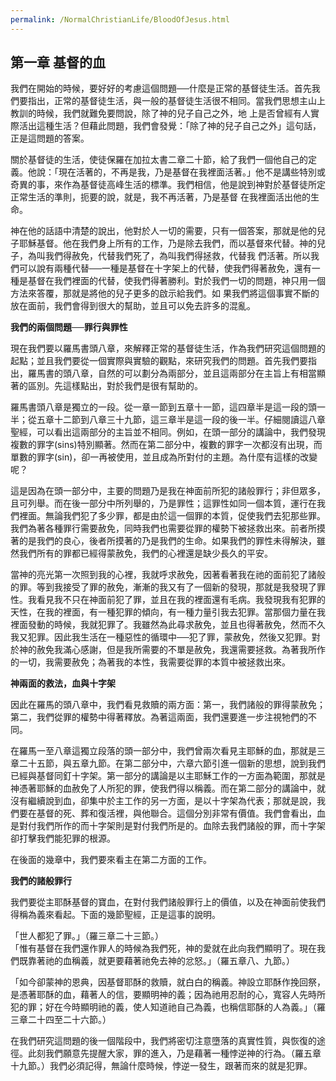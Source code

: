 ```yaml
---
permalink: /NormalChristianLife/BloodOfJesus.html
---
```

<h2>第一章 基督的血</h2>

我們在開始的時候，要好好的考慮這個問題──什麼是正常的基督徒生活。首先我們要指出，正常的基督徒生活，與一般的基督徒生活很不相同。當我們思想主山上教訓的時候，我們就難免要問說，除了神的兒子自己之外，地
上是否曾經有人實際活出這種生活？但藉此問題，我們會發覺：「除了神的兒子自己之外」這句話，正是這問題的答案。

關於基督徒的生活，使徒保羅在加拉太書二章二十節，給了我們一個他自己的定義。他說：「現在活著的，不再是我，乃是基督在我裡面活著。」他不是講些特別或奇異的事，來作為基督徒高峰生活的標準。我們相信，他是說到神對於基督徒所定正常生活的準則，扼要的說，就是，我不再活著，乃是基督
在我裡面活出他的生命。

神在他的話語中清楚的說出，他對於人一切的需要，只有一個答案，那就是他的兒子耶穌基督。他在我們身上所有的工作，乃是除去我們，而以基督來代替。神的兒子，為叫我們得赦免，代替我們死了，為叫我們得拯救，代替我
們活著。所以我們可以說有兩種代替──一種是基督在十字架上的代替，使我們得著赦免，還有一種是基督在我們裡面的代替，使我們得著勝利。對於我們一切的問題，神只用一個方法來答覆，那就是將他的兒子更多的啟示給我們。如
果我們將這個事實不斷的放在面前，我們會得到很大的幫助，並且可以免去許多的混亂。

**我們的兩個問題──罪行與罪性**

現在我們要以羅馬書頭八章，來解釋正常的基督徒生活，作為我們研究這個問題的起點；並且我們要從一個實際與實驗的觀點，來研究我們的問題。首先我們要指出，羅馬書的頭八章，自然的可以劃分為兩部分，並且這兩部分在主旨上有相當顯著的區別。先這樣點出，對於我們是很有幫助的。

羅馬書頭八章是獨立的一段。從一章一節到五章十一節，這四章半是這一段的頭一半；從五章十二節到八章三十九節，這三章半是這一段的後一半。仔細閱讀這八章聖經，可以看出這兩部分的主旨並不相同。例如，在頭一部分的講論中，我們發現複數的罪字(sins)特別顯著。然而在第二部分中，複數的罪字一次都沒有出現，而單數的罪字(sin)，卻一再被使用，並且成為所對付的主題。為什麼有這樣的改變呢？

這是因為在頭一部分中，主要的問題乃是我在神面前所犯的諸般罪行；非但眾多，且可列舉。而在後一部分中所列舉的，乃是罪性；這罪性如同一個本質，運行在我們裡面。無論我們犯了多少罪，都是由於這一個罪的本質，促使我們去犯那些罪。我們為著各種罪行需要赦免，同時我們也需要從罪的權勢下被拯救出來。前者所摸著的是我們的良心，後者所摸著的乃是我們的生命。如果我們的罪性未得解決，雖然我們所有的罪都已經得蒙赦免，我們的心裡還是缺少長久的平安。

當神的亮光第一次照到我的心裡，我就呼求赦免，因著看著我在祂的面前犯了諸般的罪。等到我接受了罪的赦免，漸漸的我又有了一個新的發現，那就是我發現了罪性。我看見我不只在神面前犯了罪，並且在我的裡面還有毛病。我發現我有犯罪的天性，在我的裡面，有一種犯罪的傾向，有一種力量引我去犯罪。當那個力量在我裡面發動的時候，我就犯罪了。我雖然為此尋求赦免，並且也得著赦免，然而不久我又犯罪。因此我生活在一種惡性的循環中──犯了罪，蒙赦免，然後又犯罪。對於神的赦免我滿心感謝，但是我所需要的不單是赦免，我還需要拯救。為著我所作的一切，我需要赦免；為著我的本性，我需要從罪的本質中被拯救出來。

**神兩面的救法，血與十字架**

因此在羅馬的頭八章中，我們看見救贖的兩方面：第一，我們諸般的罪得蒙赦免；第二，我們從罪的權勢中得著釋放。為著這兩面，我們還要進一步注視牠們的不同。

在羅馬一至八章這獨立段落的頭一部分中，我們曾兩次看見主耶穌的血，那就是三章二十五節，與五章九節。在第二部分中，六章六節引進一個新的思想，說到我們已經與基督同釘十字架。第一部分的講論是以主耶穌工作的一方面為範圍，那就是神憑著耶穌的血赦免了人所犯的罪，使我們得以稱義。而在第二部分的講論中，就沒有繼續說到血，卻集中於主工作的另一方面，是以十字架為代表；那就是說，我們要在基督的死、葬和復活裡，與他聯合。這個分別非常有價值。我們會看出，血是對付我們所作的而十字架則是對付我們所是的。血除去我們諸般的罪，而十字架卻打擊我們能犯罪的根源。

在後面的幾章中，我們要來看主在第二方面的工作。

**我們的諸般罪行**

我們要從主耶酥基督的寶血，在對付我們諸般罪行上的價值，以及在神面前使我們得稱為義來看起。下面的幾節聖經，正是這事的說明。

「世人都犯了罪。」（羅三章二十三節。）  
「惟有基督在我們還作罪人的時候為我們死，神的愛就在此向我們顯明了。現在我們既靠著祂的血稱義，就更要藉著祂免去神的忿怒。」（羅五章八、九節。）

「如今卻蒙神的恩典，因基督耶酥的救贖，就白白的稱義。神設立耶酥作挽回祭，是憑著耶酥的血，藉著人的信，要顯明神的義；因為祂用忍耐的心，寬容人先時所犯的罪；好在今時顯明祂的義，使人知道祂自己為義，也稱信耶酥的人為義。」（羅三章二十四至二十六節。）

在我們研究這問題的後一個階段中，我們將密切注意墮落的真實性質，與恢復的途徑。此刻我們願意先提醒大家，罪的進入，乃是藉著一種悖逆神的行為。（羅五章十九節。）我們必須記得，無論什麼時候，悖逆一發生，跟著而來的就是犯罪。

